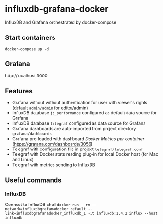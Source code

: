 # influxdb-grafana-docker
InfluxDB and Grafana orchestrated by docker-compose

## Start containers
`docker-compose up -d`

## Grafana
http://localhost:3000

## Features
* Grafana without without authentication for user with viewer's rights (default `admin/admin` for editor/admin) 
* InfluxDB database `js_performance` configured as default data source for Grafana
* InfluxDB database `telegraf` configured as data source for Grafana
* Grafana dashboards are auto-imported from project directory `grafana/dashboards`
* Grafana pre-loaded with dashboard _Docker Metrics per container_ (https://grafana.com/dashboards/3056)
* Telegraf with configuration file in project `telegraf/telegraf.conf`
* Telegraf with Docker stats reading plug-in for local Docker host (for Mac and Linux)
* Telegraf with metrics sending to InfluxDB

## Useful commands
### InfluxDB
Connect to InfluxDB shell
`docker run --rm --network=influxdbgrafanadocker_default --link=influxdbgrafanadocker_influxdb_1 -it influxdb:1.4.2 influx --host influxdb`
